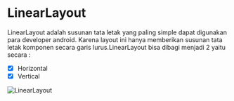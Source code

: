 # LinearLayout
LinearLayout adalah susunan tata letak yang paling simple dapat digunakan para
developer android. Karena layout ini hanya memberikan susunan tata letak komponen secara
garis lurus.LinearLayout bisa dibagi menjadi 2 yaitu secara :
- [x] Horizontal
- [x] Vertical

![LinearLayout](https://user-images.githubusercontent.com/63852448/107376896-fcd4e880-6b1c-11eb-8fcc-5ef6525916f3.jpeg)
